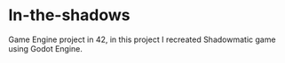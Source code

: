 # In-the-shadows
Game Engine project in 42, in this project I recreated Shadowmatic game using Godot Engine.
